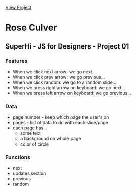 [View Project](https://delimac.github.io/roseculver)

# Rose Culver
## SuperHi - JS for Designers - Project 01

### Features
- When we click next arrow: we go next...
- When we click prev arrow: we go previous...
- When we click random: we go to a random slide... 
- When we press right arrow on keyboard: we go next...
- When we press left arrow on keyboard: we go previous...

### Data
- page number - keep which page the user's on
- pages - list of data to do with each slide/page
- each page has...
	- some text
	- a background on whole page
	- color of circle

### Functions
- next
- updates section
- previous
- random

